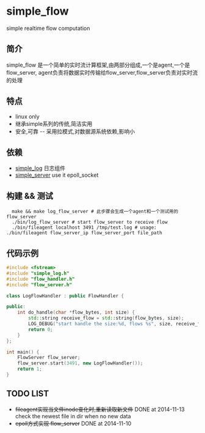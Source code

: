 simple_flow
===========

simple realtime flow computation 

## 简介
simple_flow 是一个简单的实时流计算框架,由两部分组成,一个是agent,一个是flow_server, agent负责将数据实时传输给flow_server,flow_server负责对实时流的处理

## 特点
* linux only
* 继承simple系列的传统,简洁实用
* 安全,可靠 -- 采用拉模式,对数据源系统依赖,影响小

## 依赖
 * [simple_log](https://github.com/hongliuliao/simple_log) 日志组件
 * [simple_server](https://github.com/hongliuliao/simple_server) use it epoll_socket

## 构建 && 测试
```
  make && make log_flow_server # 此步骤会生成一个agent和一个测试用的flow_server
  ./bin/log_flow_server # start flow_server to receive flow
  ./bin/fileagent localhost 3491 /tmp/test.log # usage: ./bin/fileagent flow_server_ip flow_server_port file_path
```

## 代码示例
```c++
#include <fstream>
#include "simple_log.h"
#include "flow_handler.h"
#include "flow_server.h"

class LogFlowHandler : public FlowHandler {

public:
	int do_handle(char *flow_bytes, int size) {
		std::string receive_flow = std::string(flow_bytes, size);
		LOG_DEBUG("start handle the size:%d, flows %s", size, receive_flow.c_str());
		return 0;
	}
};

int main() {
	FlowServer flow_server;
	flow_server.start(3491, new LogFlowHandler());
	return 1;
}

```
## TODO LIST
 * ~~fileagent实现当文件inode变化时,重新读取新文件~~ DONE at 2014-11-13 check the newest file in dir when no new data
 * ~~epoll方式实现 flow_server~~ DONE at 2014-11-10 
